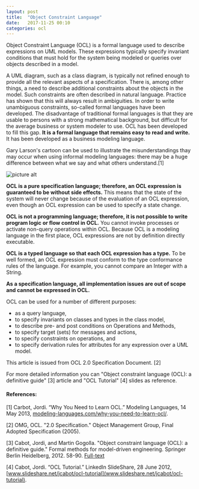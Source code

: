 ```yaml
---
layout: post
title:  "Object Constraint Language"
date:   2017-11-25 00:10
categories: ocl
---
```

Object Constraint Language (OCL) is a formal language used to describe expressions on UML models. 
These expressions typically specify invariant conditions that must hold for the system being modeled or queries
over objects described in a model. 

A UML diagram, such as a class diagram, is typically not refined enough to provide all the relevant aspects of a
specification. There is, among other things, a need to describe additional constraints about the objects in the model. Such
constraints are often described in natural language. Practice has shown that this will always result in ambiguities. In order
to write unambiguous constraints, so-called formal languages have been developed. The disadvantage of traditional
formal languages is that they are usable to persons with a strong mathematical background, but difficult for the average
business or system modeler to use. OCL has been developed to fill this gap. **It is a formal language that remains easy to read 
and write.** It has been developed as a business modeling language.

Gary Larson's cartoon can be used to illustrate the misunderstandings thay may occur when using informal modeling languages: 
there may be a huge difference between what we say and what others understand.[1]

![picture alt](https://modeling-languages.com/wp-content/uploads/pitfalls_informal_languages.jpg)

**OCL is a pure specification language; therefore, an OCL expression is guaranteed to be without side effects.** This means that the state
of the system will never change because of the evaluation of an OCL expression, even though an OCL expression can be
used to specify a state change.

**OCL is not a programming language; therefore, it is not possible to write program logic or flow control in OCL.** You
cannot invoke processes or activate non-query operations within OCL. Because OCL is a modeling language in the first
place, OCL expressions are not by definition directly executable.

**OCL is a typed language so that each OCL expression has a type.** To be well formed, an OCL expression must conform
to the type conformance rules of the language. For example, you cannot compare an Integer with a String.

**As a specification language, all implementation issues are out of scope and cannot be expressed in OCL.**

OCL can be used for a number of different purposes:
* as a query language,
* to specify invariants on classes and types in the class model,
* to describe pre- and post conditions on Operations and Methods,
* to specify target (sets) for messages and actions,
* to specify constraints on operations, and
* to specify derivation rules for attributes for any expression over a UML model.

This article is issued from OCL 2.0 Specification Document. [2]

For more detailed information you can "Object constraint language (OCL): a definitive guide" [3] article and "OCL Tutorial" [4] slides as reference.

#### References: ####

[1] Carbot, Jordi. “Why You Need to Learn OCL.” Modeling Languages, 14 May 2013, [modeling-languages.com/why-you-need-to-learn-ocl/](modeling-languages.com/why-you-need-to-learn-ocl/).

[2] OMG, OCL. "2.0 Specification." Object Management Group, Final Adopted Specification (2005).

[3] Cabot, Jordi, and Martin Gogolla. "Object constraint language (OCL): a definitive guide." Formal methods for model-driven engineering. Springer Berlin Heidelberg, 2012. 58-90.
[Full-text](https://modeling-languages.com/wp-content/uploads/2012/03/OCLChapter.pdf)

[4] Cabot, Jordi. “OCL Tutorial.” LinkedIn SlideShare, 28 June 2012, [www.slideshare.net/jcabot/ocl-tutorial](www.slideshare.net/jcabot/ocl-tutorial).
